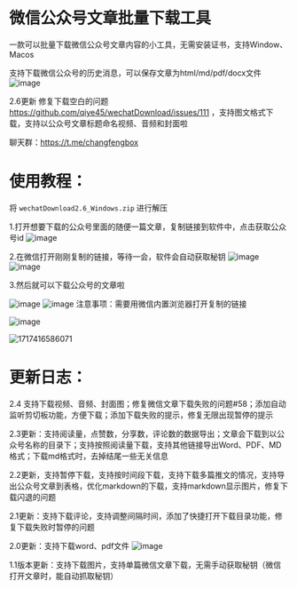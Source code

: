 # 微信公众号文章批量下载工具

一款可以批量下载微信公众号文章内容的小工具，无需安装证书，支持Window、Macos

支持下载微信公众号的历史消息，可以保存文章为html/md/pdf/docx文件
![image](https://cdn.jsdelivr.net/gh/Killer-89757/PicBed/images/2024%2F06%2Fde9b412c-d209-4746-a249-2d975b7c920a-36fe65.png)

2.6更新 修复下载空白的问题 https://github.com/qiye45/wechatDownload/issues/111 ，支持图文格式下载，支持以公众号文章标题命名视频、音频和封面啦

聊天群：https://t.me/changfengbox

# 使用教程：

将 `wechatDownload2.6_Windows.zip` 进行解压

1.打开想要下载的公众号里面的随便一篇文章，复制链接到软件中，点击获取公众号id
![image](https://cdn.jsdelivr.net/gh/Killer-89757/PicBed/images/2024%2F06%2F5fbee2aa-f1b5-4a1e-b031-ab994debc4ee-981124.png)

2.在微信打开刚刚复制的链接，等待一会，软件会自动获取秘钥
![image](https://cdn.jsdelivr.net/gh/Killer-89757/PicBed/images/2024%2F06%2F2313e0ab-399f-4159-a84f-3cfbe4945fb4-e9c536.png)
![image](https://cdn.jsdelivr.net/gh/Killer-89757/PicBed/images/2024%2F06%2F9ed6697d-14ce-4009-8a61-a3fdea64c29f-c1094c.png)

3.然后就可以下载公众号的文章啦

![image](https://cdn.jsdelivr.net/gh/Killer-89757/PicBed/images/2024%2F06%2F965aa288-8ece-4850-8396-efb93e464e6e-eff25d.png)
![image](https://cdn.jsdelivr.net/gh/Killer-89757/PicBed/images/2024%2F06%2Ff5e95a6d-a22d-4bc0-980f-f0e91644145e-95e0ed.png)
注意事项：需要用微信内置浏览器打开复制的链接

![image](https://cdn.jsdelivr.net/gh/Killer-89757/PicBed/images/2024%2F06%2Fbca604e8-d756-4971-aa6d-8b0c8cf88753-422552.png)

![1717416586071](https://cdn.jsdelivr.net/gh/Killer-89757/PicBed/images/2024%2F06%2F1717416586071-45c34f.png)

# 更新日志：

2.4 支持下载视频、音频、封面图；修复微信文章下载失败的问题#58；添加自动监听剪切板功能，方便下载；添加下载失败的提示，修复无限出现暂停的提示

2.3更新：支持阅读量，点赞数，分享数，评论数的数据导出；文章会下载到以公众号名称的目录下；支持按照阅读量下载，支持其他链接导出Word、PDF、MD格式；下载md格式时，去掉结尾一些无关信息

2.2更新，支持暂停下载，支持按时间段下载，支持下载多篇推文的情况，支持导出公众号文章到表格，优化markdown的下载，支持markdown显示图片，修复下载闪退的问题

2.1更新：支持下载评论，支持调整间隔时间，添加了快捷打开下载目录功能，修复下载失败时暂停的问题

2.0更新：支持下载word、pdf文件
![image](https://cdn.jsdelivr.net/gh/Killer-89757/PicBed/images/2024%2F06%2F82934da3-ca55-4440-9f0d-3c8ba0a2106a-7fd4cf.png)

1.1版本更新：支持下载图片，支持单篇微信文章下载，无需手动获取秘钥（微信打开文章时，能自动抓取秘钥）
